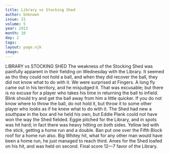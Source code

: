 ```yaml
---
title: Library vs Stocking Shed
author: Unknown
issue: 21
volume: 5
year: 1913
month: 10
day: 2
tags:
layout: page.njk
image:
---
```

LIBRARY vs STOCKING SHED    The weakness of the Stocking Shed was painfully apparent in their fielding on Wednesday with the Library. It seemed as tho they could not hold a ball, and when they did recover the ball, they did not know what to do with it. We were surprised at Fingers. A long fly came out in his territory, and he misjudged it. That was excusable; but there is no excuse for a player who takes his time in returning the ball to infield. Blink should try and get the ball away from him a little quicker. If you do not know where to throw the ball, do not hold it, but throw it to some other player who looks as if he knew what to do with it. The Shed had new a southpaw in the box and he held his own, but Eddie Plank could not have won the way the Shed fielded. Eggie pitched for the Library, and in spots was hit hard; in fact there was heavy hitting on both sides. Yellow led with the stick, getting a home run and a double. Ban put one over the Fifth Block roof for a home run also. Big Whitey hit, what for any other man would have been a home run, he just managed to reach third. Ames for the Shed loafed on his hit, and was held on second. Final score 12—7 favor of the Library.       
